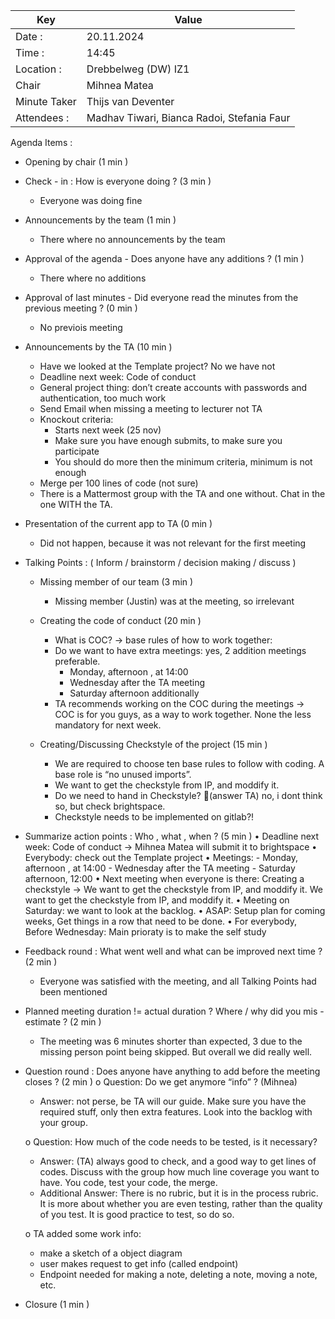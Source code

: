 | Key | Value |
| --- | --- |
| Date : | 20.11.2024 |
| Time : | 14:45 |
| Location : | Drebbelweg (DW) IZ1 |
| Chair | Mihnea Matea |
| Minute Taker | Thijs van Deventer |
| Attendees : | Madhav Tiwari, Bianca Radoi, Stefania Faur |

Agenda Items :
- Opening by chair (1 min )
- Check - in : How is everyone doing ? (3 min )
    - Everyone was doing fine

- Announcements by the team (1 min )
    - There where no announcements by the team

- Approval of the agenda - Does anyone have any additions ? (1 min )
    - There where no additions

- Approval of last minutes - Did everyone read the minutes from the previous meeting ? (0 min )
    - No previois meeting

- Announcements by the TA (10 min )
    - Have we looked at the Template project? No we have not
    - Deadline next week: Code of conduct
    - General project thing: don’t create accounts with passwords and authentication, too much work
    - Send Email when missing a meeting to lecturer not TA
    - Knockout criteria: 
        - Starts next week (25 nov) 
        - Make sure you have enough submits, to make sure you participate
        - You should do more then the minimum criteria, minimum is not enough
    - Merge per 100 lines of code (not sure)
    - There is a Mattermost group with the TA and one without. Chat in the one WITH the TA.

- Presentation of the current app to TA (0 min )
    - Did not happen, because it was not relevant for the first meeting

- Talking Points : ( Inform / brainstorm / decision making / discuss )
    - Missing member of our team (3 min )
        - Missing member (Justin) was at the meeting, so irrelevant

    - Creating the code of conduct (20 min )
        - What is COC? -> base rules of how to work together:
        - Do we want to have extra meetings: yes, 2 addition meetings preferable.
	        - Monday, afternoon , at 14:00 
	        - Wednesday after the TA meeting
	        - Saturday afternoon additionally 
        - TA recommends working on the COC during the meetings -> COC is for you guys, 
          as a way to work together. None the less mandatory for next week.

    - Creating/Discussing Checkstyle of the project (15 min )
        - We are required to choose ten base rules to follow with coding. A base role is “no unused imports”.
        - We want to get the checkstyle from IP, and moddify it. 
        - Do we need to hand in Checkstyle? (answer TA) no, i dont think so, but check brightspace.
        - Checkstyle needs to be implemented on gitlab?!

- Summarize action points : Who , what , when ? (5 min )
    •	Deadline next week: Code of conduct -> Mihnea Matea will submit it to brightspace
    •	Everybody: check out the Template project
    •	Meetings:
        - Monday, afternoon , at 14:00 
        - Wednesday after the TA meeting
        - Saturday afternoon, 12:00
    •	Next meeting when everyone is there: Creating a checkstyle -> We want to get the checkstyle from IP, and moddify it. We want to get the checkstyle from IP, and moddify it. 
    •	Meeting on Saturday: we want to look at the backlog. 
    •	ASAP: Setup plan for coming weeks, Get things in a row  that need to be done.
    •	For everybody, Before Wednesday: Main prioraty is to make the self study

- Feedback round : What went well and what can be improved next time ? (2 min )
    - Everyone was satisfied with the meeting, and all Talking Points had been mentioned

- Planned meeting duration != actual duration ? Where / why did you mis - estimate ? (2 min )
    - The meeting was 6 minutes shorter than expected, 3 due to the missing person point being skipped. But overall we did really well. 

- Question round : Does anyone have anything to add before the meeting closes ? (2 min )
    o	Question: Do we get anymore “info” ? (Mihnea)
    -	 Answer: not perse, be TA will our guide. Make sure you have the required stuff, only then extra features. Look into the backlog with your group.

    o	Question: How much of the code needs to be tested, is it necessary?
    -	Answer: (TA) always good to check, and a good way to get lines of codes. Discuss with the group how much line coverage you want to have. You code, test your code, the merge.
    -	Additional Answer: There is no rubric, but it is in the process rubric. 
        It is more about whether you are even testing, rather than the quality of you test. It is good practice to test, so do so. 

    o	TA added some work info:  
    -	make a sketch of a object diagram
    -	user makes request to get info (called endpoint) 
    -	Endpoint needed for making a note, deleting a note, moving a note, etc. 

- Closure (1 min )








